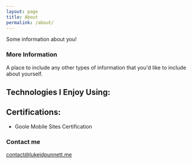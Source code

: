```yaml
---
layout: page
title: About
permalink: /about/
---
```


Some information about you!

### More Information

A place to include any other types of information that you'd like to include about yourself.

## Technologies I Enjoy Using:

## Certifications:

- Goole Mobile Sites Certification

### Contact me

[contact@lukejdpunnett.me](mailto:contact@lukejdpunnett.me)
